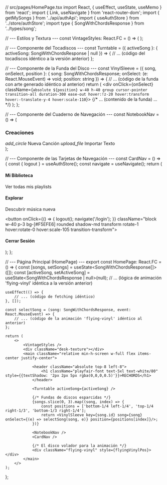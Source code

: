 // src/pages/HomePage.tsx
import React, { useEffect, useState, useMemo } from 'react';
import { Link, useNavigate } from 'react-router-dom';
import { getMySongs } from '../api/authApi';
import { useAuthStore } from '../store/authStore';
import type { SongWithChordsResponse } from '../types/song';

// --- Estilos y Textura ---
const VintageStyles: React.FC = () => (
    <style>{`
      /* Paleta de colores y base */
      :root { --primary-color: #6B4F4F; --secondary-color: #A8875B; --accent-color: #4C573F; --bg-color: #F5EFE6; --dark-text: #3D3522; }
      body { background-color: var(--dark-text); /* Fondo de madera oscura */ }
      .playfair-font { font-family: 'Playfair Display', serif; }
      .desk-texture {
        position: fixed; top: 0; left: 0; width: 100%; height: 100%;
        pointer-events: none;
        background-image: url('data:image/svg+xml,<svg xmlns="http://www.w3.org/2000/svg" viewBox="0 0 800 800"><filter id="noise"><feTurbulence type="fractalNoise" baseFrequency="0.25" numOctaves="3" stitchTiles="stitch"/></filter><rect width="100%" height="100%" filter="url(%23noise)"/></svg>');
        opacity: 0.15; z-index: -1;
      }
      @keyframes spin-slow { from { transform: rotate(0deg); } to { transform: rotate(360deg); } }
      .animate-spin-slow { animation: spin-slow 20s linear infinite; }
      /* Estilos para la animación del disco volador */
      .flying-vinyl { /* ... (código de la animación anterior) ... */ }
    `}</style>
);

// --- Componente del Tocadiscos ---
const Turntable = ({ activeSong }: { activeSong: SongWithChordsResponse | null }) => {
    // ... (código del tocadiscos idéntico a la versión anterior)
};

// --- Componente de la Funda del Disco ---
const VinylSleeve = ({ song, onSelect, position }: { song: SongWithChordsResponse; onSelect: (e: React.MouseEvent) => void; position: string }) => {
    // ... (código de la funda con arte generado idéntico al anterior)
    return (
        <div onClick={onSelect} className={`absolute ${position} w-40 h-40 group cursor-pointer transition-all duration-300 ease-out hover:!z-20 hover:transform hover:-translate-y-4 hover:scale-110`}>
            {/* ... (contenido de la funda) ... */}
        </div>
    );
};

// --- Componente del Cuaderno de Navegación ---
const NotebookNav = () => (
    <div className="absolute bottom-8 left-8 w-64 h-40 bg-white rounded-lg shadow-xl transform -rotate-3 p-4 border border-gray-300">
        <h3 className="playfair-font text-xl text-center border-b-2 border-red-300 pb-1 mb-2">Creaciones</h3>
        <Link to="/create-song" className="flex items-center gap-2 text-lg text-gray-700 hover:text-[var(--primary-color)] transition-colors">
            <i className="material-icons">add_circle</i>
            <span>Nueva Canción</span>
        </Link>
        <Link to="/import-song" className="flex items-center gap-2 text-lg text-gray-700 hover:text-[var(--primary-color)] transition-colors">
            <i className="material-icons">upload_file</i>
            <span>Importar Texto</span>
        </Link>
    </div>
);

// --- Componente de las Tarjetas de Navegación ---
const CardNav = () => {
    const { logout } = useAuthStore();
    const navigate = useNavigate();
    return (
        <div className="absolute top-8 right-8 space-y-2">
            <Link to="/playlists" className="block w-40 p-3 bg-[#F5EFE6] rounded shadow-md transform rotate-2 hover:rotate-0 hover:scale-105 transition-transform">
                <h4 className="font-bold playfair-font text-lg">Mi Biblioteca</h4>
                <p className="text-xs">Ver todas mis playlists</p>
            </Link>
            <Link to="/public-songs" className="block w-40 p-3 bg-[#F5EFE6] rounded shadow-md transform -rotate-1 hover:rotate-0 hover:scale-105 transition-transform">
                <h4 className="font-bold playfair-font text-lg">Explorar</h4>
                <p className="text-xs">Descubrir música nueva</p>
            </Link>
            <button onClick={() => { logout(); navigate('/login'); }} className="block w-40 p-3 bg-[#F5EFE6] rounded shadow-md transform rotate-1 hover:rotate-0 hover:scale-105 transition-transform">
                <h4 className="font-bold playfair-font text-lg text-red-700">Cerrar Sesión</h4>
            </button>
        </div>
    );
};


// --- Página Principal (HomePage) ---
export const HomePage: React.FC = () => {
    const [songs, setSongs] = useState<SongWithChordsResponse[]>([]);
    const [activeSong, setActiveSong] = useState<SongWithChordsResponse | null>(null);
    // ... (lógica de animación 'flying-vinyl' idéntica a la versión anterior)

    useEffect(() => {
        // ... (código de fetching idéntico)
    }, []);

    const selectSong = (song: SongWithChordsResponse, event: React.MouseEvent) => {
        // ... (código de la animación 'flying-vinyl' idéntico al anterior)
    };
    
    return (
        <>
            <VintageStyles />
            <div className="desk-texture"></div>
            <main className="relative min-h-screen w-full flex items-center justify-center">

                <header className="absolute top-8 left-8">
                    <h1 className="playfair-font text-5xl text-white/80" style={{textShadow: '2px 2px 5px rgba(0,0,0,0.5)'}}>RECHORDS</h1>
                </header>

                <Turntable activeSong={activeSong} />

                {/* Fundas de discos esparcidas */}
                {songs.slice(0, 3).map((song, index) => {
                    const positions = ['bottom-1/4 left-1/4', 'top-1/4 right-1/3', 'bottom-1/3 right-1/4'];
                    return <VinylSleeve key={song.id} song={song} onSelect={(e) => selectSong(song, e)} position={positions[index]}/>;
                })}

                <NotebookNav />
                <CardNav />

                {/* El disco volador para la animación */}
                <div className="flying-vinyl" style={flyingVinylPos}></div>
            </main>
        </>
    );
};
